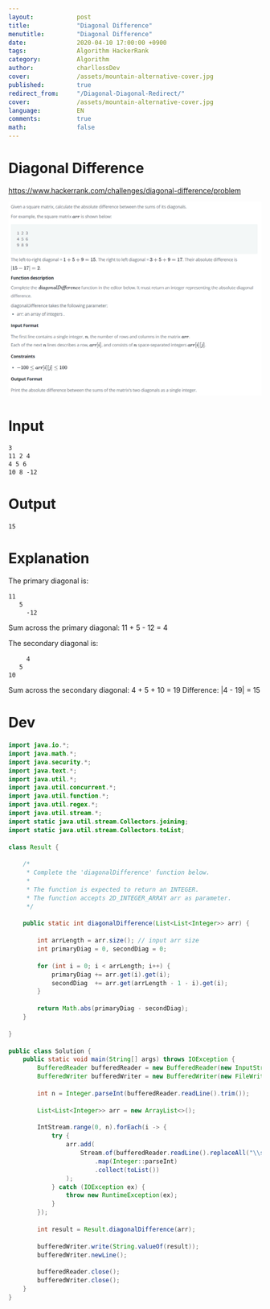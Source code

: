 ```yaml
---
layout:            post
title:             "Diagonal Difference"
menutitle:         "Diagonal Difference"
date:              2020-04-10 17:00:00 +0900
tags:              Algorithm HackerRank
category:          Algorithm
author:            charllossDev
cover:             /assets/mountain-alternative-cover.jpg
published:         true
redirect_from:     "/Diagonal-Diagonal-Redirect/"
cover:             /assets/mountain-alternative-cover.jpg
language:          EN
comments:          true
math:			   false
---
```



# Diagonal Difference
https://www.hackerrank.com/challenges/diagonal-difference/problem

![](assets/2020-04-10-diagonal-difference-e904f3e2.png)

# Input
```
3
11 2 4
4 5 6
10 8 -12
```

# Output
```
15
```

# Explanation
The primary diagonal is:
```
11
   5
     -12
```
Sum across the primary diagonal: 11 + 5 - 12 = 4

The secondary diagonal is:
```
     4
   5
10
```
Sum across the secondary diagonal: 4 + 5 + 10 = 19
Difference: |4 - 19| = 15

# Dev
```Java
import java.io.*;
import java.math.*;
import java.security.*;
import java.text.*;
import java.util.*;
import java.util.concurrent.*;
import java.util.function.*;
import java.util.regex.*;
import java.util.stream.*;
import static java.util.stream.Collectors.joining;
import static java.util.stream.Collectors.toList;

class Result {

    /*
     * Complete the 'diagonalDifference' function below.
     *
     * The function is expected to return an INTEGER.
     * The function accepts 2D_INTEGER_ARRAY arr as parameter.
     */

    public static int diagonalDifference(List<List<Integer>> arr) {

        int arrLength = arr.size(); // input arr size
        int primaryDiag = 0, secondDiag = 0;

        for (int i = 0; i < arrLength; i++) {
            primaryDiag += arr.get(i).get(i);
            secondDiag  += arr.get(arrLength - 1 - i).get(i);
        }

        return Math.abs(primaryDiag - secondDiag);
    }

}

public class Solution {
    public static void main(String[] args) throws IOException {
        BufferedReader bufferedReader = new BufferedReader(new InputStreamReader(System.in));
        BufferedWriter bufferedWriter = new BufferedWriter(new FileWriter(System.getenv("OUTPUT_PATH")));

        int n = Integer.parseInt(bufferedReader.readLine().trim());

        List<List<Integer>> arr = new ArrayList<>();

        IntStream.range(0, n).forEach(i -> {
            try {
                arr.add(
                    Stream.of(bufferedReader.readLine().replaceAll("\\s+$", "").split(" "))
                        .map(Integer::parseInt)
                        .collect(toList())
                );
            } catch (IOException ex) {
                throw new RuntimeException(ex);
            }
        });

        int result = Result.diagonalDifference(arr);

        bufferedWriter.write(String.valueOf(result));
        bufferedWriter.newLine();

        bufferedReader.close();
        bufferedWriter.close();
    }
}
```
